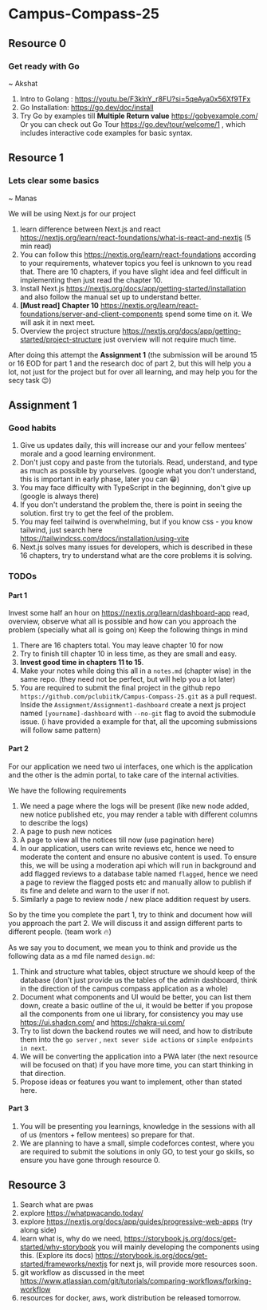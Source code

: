 # Campus-Compass-25

## Resource 0

### Get ready with Go
~ Akshat
1. Intro to Golang : https://youtu.be/F3klnY_r8FU?si=5qeAya0x56Xf9TFx
2. Go Installation:  https://go.dev/doc/install
3. Try Go by examples till **Multiple Return value** https://gobyexample.com/ Or you can check out Go Tour https://go.dev/tour/welcome/1 , which includes interactive code examples for basic syntax.


## Resource 1

### Lets clear some basics
~ Manas

We will be using Next.js for our project 
1. learn difference between Next.js and react https://nextjs.org/learn/react-foundations/what-is-react-and-nextjs (5 min read)
2.  You can follow this https://nextjs.org/learn/react-foundations according to your requirements, whatever topics you feel is unknown to you read that. There are 10 chapters, if you have slight idea and feel difficult in implementing then just read the chapter 10.
3. Install Next.js https://nextjs.org/docs/app/getting-started/installation and also follow the manual set up to understand better.
4. **[Must read]** **Chapter 10** https://nextjs.org/learn/react-foundations/server-and-client-components spend some time on it. We will ask it in next meet.
5. Overview the project structure https://nextjs.org/docs/app/getting-started/project-structure just overview will not require much time.


After doing this attempt the **Assignment 1** 
(the submission will be around 15 or 16 EOD for part 1 and the research doc of part 2, but this will help you a lot, not just for the project but for over all learning, and may help you for the secy task 😉)


## Assignment 1

### Good habits

1. Give us updates daily, this will increase our and your fellow mentees’ morale and a good learning environment.
2. Don't just copy and paste from the tutorials. Read, understand, and type as much as possible by yourselves. (google what you don't understand, this is important in early phase, later you can 😁)
3. You may face difficulty with TypeScript in the beginning, don't give up (google is always there)
4. If you don't understand the problem the, there is point in seeing the solution. first try to get the feel of the problem.
5. You may feel tailwind is overwhelming, but if you know css - you know tailwind, just search here https://tailwindcss.com/docs/installation/using-vite
6. Next.js solves many issues for developers, which is described in these 16 chapters, try to understand what are the core problems it is solving.


### TODOs

#### Part 1
Invest some half an hour on https://nextjs.org/learn/dashboard-app read, overview, observe what all is possible and how can you approach the problem (specially what all is going on) 
Keep the following things in mind

1. There are 16 chapters total. You may leave chapter 10 for now
2. Try to finish till chapter 10 in less time, as they are small and easy.
3. **Invest good time in chapters 11 to 15**.
4. Make your notes while doing this all in a `notes.md` (chapter wise) in the same repo. (they need not be perfect, but will help you a lot later)
5. You are required to submit the final project in the github repo `https://github.com/pclubiitk/Campus-Compass-25.git` as a pull request. Inside the `Assignment/Assignment1-dashboard` create a next js project named `[yourname]-dashboard` with `--no-git` flag to avoid the submodule issue. (i have provided a example for that, all the upcoming submissions will follow same pattern)


#### Part 2
For our application we need two ui interfaces, one which is the application and the other is the admin portal, to take care of the internal activities.

We have the following requirements
1. We need a page where the logs will be present (like new node added, new notice published etc, you may render a table with different columns to describe the logs)
2. A page to push new notices
3. A page to view all the notices till now (use pagination here)
4. In our application, users can write reviews etc, hence we need to moderate the content and ensure no abusive content is used. To ensure this, we will be using a moderation api which will run in background and add flagged reviews to a database table named `flagged`, hence we need a page to review the flagged posts etc and manually allow to publish if its fine and delete and warn to the user if not.
5. Similarly a page to review node / new place addition request by users.

So by the time you complete the part 1, try to think and document how will you approach the part 2. We will discuss it and assign different parts to different people. (team work 🔥)

As we say you to document, we mean you to think and provide us the following data as a md file named `design.md`:
1. Think and structure what tables, object structure we should keep of the database (don't just provide us the tables of the admin dashboard, think in the direction of the campus compass application as a whole)
2. Document what components and UI would be better, you can list them down, create a basic outline of the ui, it would be better if you propose all the components from one ui library, for consistency you may use https://ui.shadcn.com/ and https://chakra-ui.com/
3. Try to list down the backend routes we will need, and how to distribute them into the `go server` , `next sever side actions` or `simple endpoints in next`.
4. We will be converting the application into a PWA later (the next resource will be focused on that) if you have more time, you can start thinking in that direction.
5. Propose ideas or features you want to implement, other than stated here.

#### Part 3
1. You will be presenting you learnings, knowledge in the sessions with all of us (mentors + fellow mentees) so prepare for that.
2. We are planning to have a small, simple codeforces contest, where you are required to submit the solutions in only GO, to test your go skills, so ensure you have gone through resource 0.




## Resource 3
1. Search what are pwas
2. ⁠explore https://whatpwacando.today/ 
3. ⁠explore https://nextjs.org/docs/app/guides/progressive-web-apps (try along side)
4. ⁠learn what is, why do we need, https://storybook.js.org/docs/get-started/why-storybook you will mainly developing the components using this. (Explore its docs) https://storybook.js.org/docs/get-started/frameworks/nextjs for next js, will provide more resources soon.
5. ⁠git workflow as discussed in the meet  https://www.atlassian.com/git/tutorials/comparing-workflows/forking-workflow
6. ⁠resources for docker, aws, work distribution be released tomorrow.





